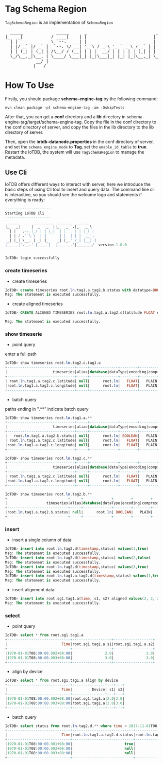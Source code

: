 <!--

    Licensed to the Apache Software Foundation (ASF) under one
    or more contributor license agreements.  See the NOTICE file
    distributed with this work for additional information
    regarding copyright ownership.  The ASF licenses this file
    to you under the Apache License, Version 2.0 (the
    "License"); you may not use this file except in compliance
    with the License.  You may obtain a copy of the License at

        http://www.apache.org/licenses/LICENSE-2.0

    Unless required by applicable law or agreed to in writing,
    software distributed under the License is distributed on an
    "AS IS" BASIS, WITHOUT WARRANTIES OR CONDITIONS OF ANY
    KIND, either express or implied.  See the License for the
    specific language governing permissions and limitations
    under the License.

-->

# Tag Schema Region
`TagSchemaRegion` is an implementation of `SchemaRegion`
<pre>
  _____             _____      _                           ______           _             
|_   _|           /  ___|    | |                          | ___ \         (_)            
  | | __ _  __ _  \ `--.  ___| |__   ___ _ __ ___   __ _  | |_/ /___  __ _ _  ___  _ __  
  | |/ _` |/ _` |  `--. \/ __| '_ \ / _ \ '_ ` _ \ / _` | |    // _ \/ _` | |/ _ \| '_ \ 
  | | (_| | (_| | /\__/ / (__| | | |  __/ | | | | | (_| | | |\ \  __/ (_| | | (_) | | | |
  \_/\__,_|\__, | \____/ \___|_| |_|\___|_| |_| |_|\__,_| \_| \_\___|\__, |_|\___/|_| |_|
            __/ |                                                     __/ |              
           |___/                                                     |___/ > version 1.0.0
</pre>

# How To Use

Firstly, you should package **schema-engine-tag** by the following command:

```shell
mvn clean package -pl schema-engine-tag -am -DskipTests
```

After that, you can get a **conf** directory and a **lib** directory in
schema-engine-tag/target/schema-engine-tag. Copy the file in the conf directory to the conf directory of server,
and copy the files in the lib directory to the lib directory of server.

Then, open the **iotdb-datanode.properties** in the conf directory of server, and set the `schema_engine_mode` to
**Tag**, set the `enable_id_table` to **true**. Restart the IoTDB, the system will use `TagSchemaRegion` to manage
the metadata.

## Use Cli 

IoTDB offers different ways to interact with server, here we introduce the basic steps of using Cli tool to insert and query data.
The command line cli is interactive, so you should see the welcome logo and statements if everything is ready:
```sql
---------------------
Starting IoTDB Cli
---------------------
 _____       _________  ______   ______    
|_   _|     |  _   _  ||_   _ `.|_   _ \   
  | |   .--.|_/ | | \_|  | | `. \ | |_) |  
  | | / .'`\ \  | |      | |  | | |  __'.  
 _| |_| \__. | _| |_    _| |_.' /_| |__) | 
|_____|'.__.' |_____|  |______.'|_______/  version 1.0.0
                                           

IoTDB> login successfully
```
### create timeseries

- create timeseries

```sql
IoTDB> create timeseries root.ln.tag1.a.tag2.b.status with datatype=BOOLEAN,encoding=PLAIN
Msg: The statement is executed successfully.
```
- create aligned timeseries

```sql
IoTDB> CREATE ALIGNED TIMESERIES root.ln.tag1.a.tag2.c(latitude FLOAT encoding=PLAIN compressor=SNAPPY, longitude FLOAT  encoding=PLAIN compressor=SNAPPY)

Msg: The statement is executed successfully.
```

### show timeserie

- point query

enter a full path

```sql
IoTDB> show timeseries root.ln.tag2.c.tag1.a
+-------------------------------+-----+-------------+--------+--------+-----------+----+----------+
|                     timeseries|alias|database|dataType|encoding|compression|tags|attributes|
+-------------------------------+-----+-------------+--------+--------+-----------+----+----------+
| root.ln.tag1.a.tag2.c.latitude| null|      root.ln|   FLOAT|   PLAIN|     SNAPPY|null|      null|
|root.ln.tag1.a.tag2.c.longitude| null|      root.ln|   FLOAT|   PLAIN|     SNAPPY|null|      null|
+-------------------------------+-----+-------------+--------+--------+-----------+----+----------+
```

- batch query

paths ending in ".**" indicate batch query

```sql
IoTDB> show timeseries root.ln.tag1.a.**
+-------------------------------+-----+-------------+--------+--------+-----------+----+----------+
|                     timeseries|alias|database|dataType|encoding|compression|tags|attributes|
+-------------------------------+-----+-------------+--------+--------+-----------+----+----------+
|   root.ln.tag1.a.tag2.b.status| null|      root.ln| BOOLEAN|   PLAIN|     SNAPPY|null|      null|
| root.ln.tag1.a.tag2.c.latitude| null|      root.ln|   FLOAT|   PLAIN|     SNAPPY|null|      null|
|root.ln.tag1.a.tag2.c.longitude| null|      root.ln|   FLOAT|   PLAIN|     SNAPPY|null|      null|
+-------------------------------+-----+-------------+--------+--------+-----------+----+----------+

IoTDB> show timeseries root.ln.tag2.c.**
+-------------------------------+-----+-------------+--------+--------+-----------+----+----------+
|                     timeseries|alias|database|dataType|encoding|compression|tags|attributes|
+-------------------------------+-----+-------------+--------+--------+-----------+----+----------+
| root.ln.tag1.a.tag2.c.latitude| null|      root.ln|   FLOAT|   PLAIN|     SNAPPY|null|      null|
|root.ln.tag1.a.tag2.c.longitude| null|      root.ln|   FLOAT|   PLAIN|     SNAPPY|null|      null|
+-------------------------------+-----+-------------+--------+--------+-----------+----+----------+

IoTDB> show timeseries root.ln.tag2.b.**
+----------------------------+-----+-------------+--------+--------+-----------+----+----------+
|                  timeseries|alias|database|dataType|encoding|compression|tags|attributes|
+----------------------------+-----+-------------+--------+--------+-----------+----+----------+
|root.ln.tag1.a.tag2.b.status| null|      root.ln| BOOLEAN|   PLAIN|     SNAPPY|null|      null|
+----------------------------+-----+-------------+--------+--------+-----------+----+----------+
```

### insert

- insert a single column of data

```sql
IoTDB> insert into root.ln.tag2.d(timestamp,status) values(1,true)
Msg: The statement is executed successfully.
IoTDB> insert into root.ln.tag2.d(timestamp,status) values(2,false)
Msg: The statement is executed successfully.
IoTDB> insert into root.ln.tag2.d(timestamp,status) values(3,true)
Msg: The statement is executed successfully.
IoTDB> insert into root.ln.tag1.a.tag2.d(timestamp,status) values(1,true)
Msg: The statement is executed successfully.
```

- insert alignment data

```sql
IoTDB> insert into root.sg1.tag1.a(time, s1, s2) aligned values(2, 2, 2), (3, 3, 3)
Msg: The statement is executed successfully.
```

### select

- point query

```sql
IoTDB> select * from root.sg1.tag1.a
+-----------------------------+------------------+------------------+
|                         Time|root.sg1.tag1.a.s1|root.sg1.tag1.a.s2|
+-----------------------------+------------------+------------------+
|1970-01-01T08:00:00.002+08:00|               2.0|               2.0|
|1970-01-01T08:00:00.003+08:00|               3.0|               3.0|
+-----------------------------+------------------+------------------+
```

- align by device

```sql
IoTDB> select * from root.sg1.tag1.a align by device
+-----------------------------+---------------+---+---+
|                         Time|         Device| s1| s2|
+-----------------------------+---------------+---+---+
|1970-01-01T08:00:00.002+08:00|root.sg1.tag1.a|2.0|2.0|
|1970-01-01T08:00:00.003+08:00|root.sg1.tag1.a|3.0|3.0|
+-----------------------------+---------------+---+---+
```

- batch query

```sql
IoTDB> select status from root.ln.tag2.d.** where time < 2017-11-01T00:08:00.000
+-----------------------------+----------------------------+---------------------+
|                         Time|root.ln.tag1.a.tag2.d.status|root.ln.tag2.d.status|
+-----------------------------+----------------------------+---------------------+
|1970-01-01T08:00:00.001+08:00|                        true|                 true|
|1970-01-01T08:00:00.002+08:00|                        null|                false|
|1970-01-01T08:00:00.003+08:00|                        null|                 true|
+-----------------------------+----------------------------+---------------------+
```